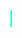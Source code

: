 <!-- Typing animation for GitHub Pages markdown -->

<style>
@keyframes typing {
  from { width: 0 }
  to { width: 6ch }
}

@keyframes blink {
  50% { border-color: transparent }
}

.typewriter {
  font-size: 1.5rem;
  font-family: 'Courier New', Courier, monospace;
  color: #00ffcc;
  border-right: 2px solid #00ffcc;
  white-space: nowrap;
  overflow: hidden;
  width: 6ch; /* Final width after typing */
  animation: typing 2s steps(6) forwards, blink 0.7s step-end infinite;
}
</style>

<div class="typewriter">1dkw1d</div>
